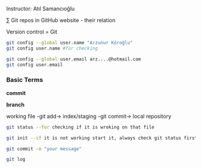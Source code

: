 Instructor: Atıl Samancıoğlu

∑ Git repos in GitHub website - their relation

Version control = Git


```bash
git config --global user.name "Arzunur Köroğlu"
git config user.name #for checking

git config --global user.email arz....@hotmail.com
git config user.email
```

### Basic Terms 

**commit**

**branch**

working file -git add-> index/staging -git commit-> local repository 

```bash
git status --for checking if it is wroking on that file

git init --if it is not working start it, always check git status first if you delete it with rmv -rf .git --you have to initialise again

git commit -m "your message"

git log
```
